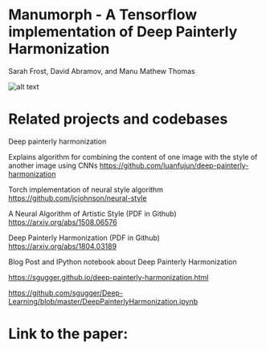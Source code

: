 # Manumorph - A Tensorflow implementation of Deep Painterly Harmonization
Sarah Frost, David Abramov, and Manu Mathew Thomas 


![alt text](https://github.com/sarahmfrost/manumorph/figures/4examples.png)

      

# Related projects and codebases 
Deep painterly harmonization 

Explains algorithm for combining the content of one image with the style of another image using CNNs
https://github.com/luanfujun/deep-painterly-harmonization


Torch implementation of neural style algorithm
https://github.com/jcjohnson/neural-style


A Neural Algorithm of Artistic Style (PDF in Github)
https://arxiv.org/abs/1508.06576 

Deep Painterly Harmonization (PDF in Github)
https://arxiv.org/abs/1804.03189

Blog Post and IPython notebook about Deep Painterly Harmonization 

https://sgugger.github.io/deep-painterly-harmonization.html

https://github.com/sgugger/Deep-Learning/blob/master/DeepPainterlyHarmonization.ipynb

# Link to the paper:



